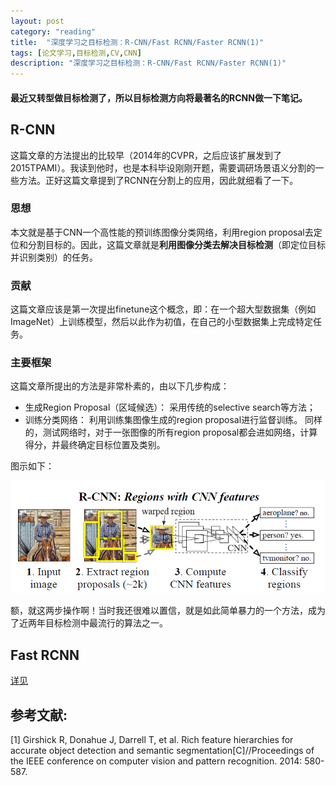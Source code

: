 ```yaml
---
layout: post
category: "reading"
title:  "深度学习之目标检测：R-CNN/Fast RCNN/Faster RCNN(1)"
tags: [论文学习,目标检测,CV,CNN]
description: "深度学习之目标检测：R-CNN/Fast RCNN/Faster RCNN(1)"
---
```


#### 最近又转型做目标检测了，所以目标检测方向将最著名的RCNN做一下笔记。

## R-CNN

这篇文章的方法提出的比较早（2014年的CVPR，之后应该扩展发到了2015TPAMI）。我读到他时，也是本科毕设刚刚开题，需要调研场景语义分割的一些方法。正好这篇文章提到了RCNN在分割上的应用，因此就细看了一下。

### 思想
本文就是基于CNN一个高性能的预训练图像分类网络，利用region proposal去定位和分割目标的。因此，这篇文章就是<b>利用图像分类去解决目标检测</b>（即定位目标并识别类别）的任务。

### 贡献
这篇文章应该是第一次提出finetune这个概念，即：在一个超大型数据集（例如ImageNet）上训练模型，然后以此作为初值，在自己的小型数据集上完成特定任务。

### 主要框架
这篇文章所提出的方法是非常朴素的，由以下几步构成：

- 生成Region Proposal（区域候选）：
    采用传统的selective search等方法；
- 训练分类网络：
    利用训练集图像生成的region proposal进行监督训练。
    同样的，测试网络时，对于一张图像的所有region proposal都会进如网络，计算得分，并最终确定目标位置及类别。
    
图示如下：
<div align="center"><img src='../imgs/rcnn1.png' /></div>

额，就这两步操作啊！当时我还很难以置信，就是如此简单暴力的一个方法，成为了近两年目标检测中最流行的算法之一。


## Fast RCNN

[详见]()

## 参考文献:
[1] Girshick R, Donahue J, Darrell T, et al. Rich feature hierarchies for accurate object detection and semantic segmentation[C]//Proceedings of the IEEE conference on computer vision and pattern recognition. 2014: 580-587.
